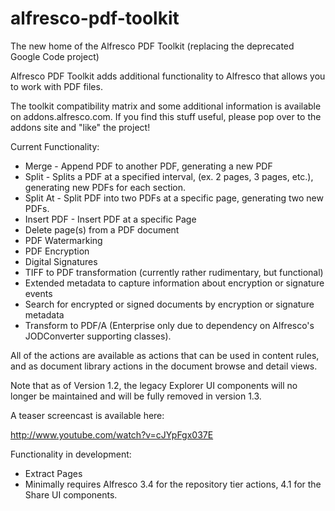 alfresco-pdf-toolkit
====================

The new home of the Alfresco PDF Toolkit (replacing the deprecated Google Code project)

Alfresco PDF Toolkit adds additional functionality to Alfresco that allows you to work with PDF files.

The toolkit compatibility matrix and some additional information is available on addons.alfresco.com. If you find this stuff useful, please pop over to the addons site and "like" the project!

Current Functionality:

* Merge - Append PDF to another PDF, generating a new PDF
* Split - Splits a PDF at a specified interval, (ex. 2 pages, 3 pages, etc.), generating new PDFs for each section.
* Split At - Split PDF into two PDFs at a specific page, generating two new PDFs.
* Insert PDF - Insert PDF at a specific Page
* Delete page(s) from a PDF document
* PDF Watermarking
* PDF Encryption
* Digital Signatures
* TIFF to PDF transformation (currently rather rudimentary, but functional)
* Extended metadata to capture information about encryption or signature events
* Search for encrypted or signed documents by encryption or signature metadata
* Transform to PDF/A (Enterprise only due to dependency on Alfresco's JODConverter supporting classes).

All of the actions are available as actions that can be used in content rules, and as document library actions in the document browse and detail views.

Note that as of Version 1.2, the legacy Explorer UI components will no longer be maintained and will be fully removed in version 1.3.

A teaser screencast is available here:

http://www.youtube.com/watch?v=cJYpFgx037E

Functionality in development:

* Extract Pages
* Minimally requires Alfresco 3.4 for the repository tier actions, 4.1 for the Share UI components.
